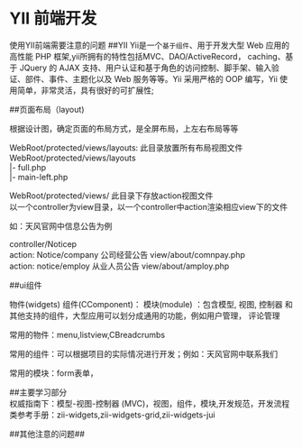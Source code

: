 YII 前端开发
============

使用YII前端需要注意的问题
##YII
Yii是一个`基于组件`、用于开发大型 Web 应用的 高性能 PHP 框架,yii所拥有的特性包括MVC、DAO/ActiveRecord，							caching、基于 JQuery 的 AJAX 支持、用户认证和基于角色的访问控制、脚手架、输入验证、部件、事件、主题化以及 Web 服务等等。Yii 采用严格的 OOP 编写，Yii 使用简单，非常灵活，具有很好的可扩展性;


##页面布局（layout)

根据设计图，确定页面的布局方式，是全屏布局，上左右布局等等

WebRoot/protected/views/layouts: 此目录放置所有布局视图文件					
	WebRoot/protected/views/layouts								
		|- full.php  												
		|- main-left.php 

WebRoot/protected/views/        此目录下存放action视图文件																	
以一个controller为view目录，以一个controller中action渲染相应view下的文件

如：天风官网中信息公告为例																										

controller/Noticep																										
	action: Notice/company 	公司经营公告   	 view/about/comnpay.php															
	action:	notice/employ   从业人员公告   	 view/about/amploy.php 														


##ui组件																													

物件(widgets)
组件(CComponent)：	
模块(module) ：包含模型, 视图, 控制器 和其他支持的组件，大型应用可以划分成通用的功能，例如用户管理， 评论管理  																				

常用的物件：menu,listview,CBreadcrumbs  									

常用的组件：可以根据项目的实际情况进行开发；例如：天风官网中联系我们															

常用的模块：form表单，

##主要学习部分																														
权威指南下：模型-视图-控制器 (MVC)，视图，组件，模块,开发规范，开发流程																
类参考手册：zii-widgets,zii-widgets-grid,zii-widgets-jui

##其他注意的问题##